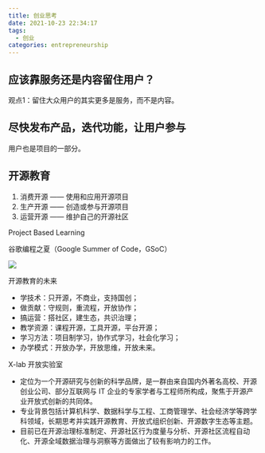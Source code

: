 ```yaml
---
title: 创业思考
date: 2021-10-23 22:34:17
tags:
  - 创业
categories: entrepreneurship
---
```



## 应该靠服务还是内容留住用户？

观点1：留住大众用户的其实更多是服务，而不是内容。

## 尽快发布产品，迭代功能，让用户参与

用户也是项目的一部分。

## 开源教育

1. 消费开源 —— 使用和应用开源项目
2. 生产开源 —— 创造或参与开源项目
3. 运营开源 —— 维护自己的开源社区


Project Based Learning

谷歌编程之夏（Google Summer of Code，GSoC）

![](/images/startup/开源教育全景图.png)

开源教育的未来

- 学技术：只开源，不商业，支持国创；
- 做贡献：守规则，重流程，开放协作；
- 搞运营：搭社区，建生态，共识治理；
- 教学资源：课程开源，工具开源，平台开源；
- 学习方法：项目制学习，协作式学习，社会化学习；
- 办学模式：开放办学，开放思维，开放未来。

X-lab 开放实验室

- 定位为一个开源研究与创新的科学品牌，是一群由来自国内外著名高校、开源创业公司、部分互联网与 IT 企业的专家学者与工程师所构成，聚焦于开源产业开放式创新的共同体。
- 专业背景包括计算机科学、数据科学与工程、工商管理学、社会经济学等跨学科领域，长期思考并实践开源教育、开放式组织创新、开源数字生态等主题。
- 目前已在开源治理标准制定、开源社区行为度量与分析、开源社区流程自动化、开源全域数据治理与洞察等方面做出了较有影响力的工作。
